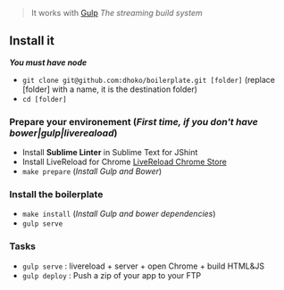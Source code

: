 > It works with [Gulp](http://gulpjs.com) *The streaming build system*

## Install it

***You must have node***

- `git clone git@github.com:dhoko/boilerplate.git [folder]` (replace [folder] with a name, it is the destination folder)
- `cd [folder]`

### Prepare your environement (*First time, if you don't have bower|gulp|livereaload*)

- Install **Sublime Linter** in Sublime Text for JShint
- Install LiveReload for Chrome [LiveReload Chrome Store](https://chrome.google.com/webstore/detail/livereload/jnihajbhpnppcggbcgedagnkighmdlei)
- `make prepare` (*Install Gulp and Bower*)

### Install the boilerplate

- `make install` (*Install Gulp and bower dependencies*)
- `gulp serve`

### Tasks

- `gulp serve` : livereload + server + open Chrome + build HTML&JS
- `gulp deploy` : Push a zip of your app to your FTP
